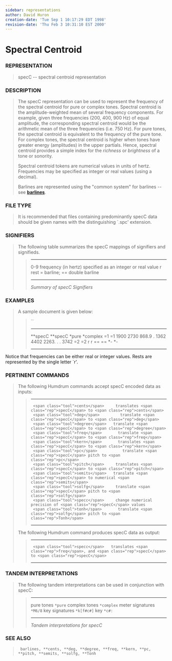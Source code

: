 ```yaml
---
sidebar: representations
author: David Huron
creation-date: 'Tue Sep 1 10:17:29 EDT 1998'
revision-date: 'Thu Feb 3 10:31:10 EST 2000'
---
```



Spectral Centroid
============================================

### REPRESENTATION

> <span class="rep">specC</span> \-- spectral centroid representation

### DESCRIPTION

> The <span class="rep">specC</span> representation can be used to represent the
> frequency of the spectral centroid for pure or complex tones. Spectral
> centroid is the amplitude-weighted mean of several frequency
> components. For example, given three frequencies (200, 400, 900 Hz) of
> equal amplitude, the corresponding spectral centroid would be the
> arithmetic mean of the three frequencies (i.e. 750 Hz). For pure
> tones, the spectral centroid is equivalent to the frequency of the
> pure tone. For complex tones, the spectral centroid is higher when
> tones have greater energy (amplitudes) in the upper partials. Hence,
> spectral centroid provides a simple index for the *richness* or
> *brightness* of a tone or sonority.
>
> Spectral centroid tokens are numerical values in units of hertz.
> Frequencies may be specified as integer or real values (using a
> decimal).
>
> Barlines are represented using the \"common system\" for barlines \--
> see [**barlines**](barlines.rep.html).

### FILE TYPE

> It is recommended that files containing predominantly <span class="rep">specC</span> data
> should be given names with the distinguishing \`.spc\' extension.

### SIGNIFIERS

> The following table summarizes the <span class="rep">specC</span> mappings of
> signifiers and signifieds.
>
> >   ----- ----------------------------------------------
> >   0-9   frequency (in hertz) specified as an integer
> >         or real value
> >   r     rest
> >   =     barline; == double barline
> >   ----- ----------------------------------------------
> >
> > *Summary of <span class="rep">specC</span> Signifiers*

### EXAMPLES

> A sample document is given below:
>
> > ``
> >
> >   ----------- -----------
> >   \*\*specC   \*\*specC
> >   \*pure      \*complex
> >   =1          =1
> >   1900        2730
> >   868.9       .
> >   1362        4402
> >   2263.       .
> >   .           3742
> >   =2          =2
> >   r           r
> >   ==          ==
> >   \*-         \*-
> >   ----------- -----------
> >
Notice that frequencies can be either real or integer values. Rests are
represented by the single letter \`r\'.

### PERTINENT COMMANDS

> The following Humdrum commands accept <span class="rep">specC</span> encoded data as
> inputs:
>
> >   -- --------------------------------------- -----------------------------------------------------
> >      <span class="tool">cents</span>     translates <span class="rep">specC</span> to <span class="rep">cents</span>
> >      <span class="tool">deg</span>         translate <span class="rep">specC</span> to <span class="rep">deg</span>
> >      <span class="tool">degree</span>   translate <span class="rep">specC</span> to <span class="rep">degree</span>
> >      <span class="tool">freq</span>       translate <span class="rep">specC</span> to <span class="rep">freq</span>
> >      <span class="tool">kern</span>       translates <span class="rep">specC</span> to <span class="rep">kern</span>
> >      <span class="tool">pc</span>           translate <span class="rep">specC</span> pitch to <span class="rep">pc</span>
> >      <span class="tool">pitch</span>     translates <span class="rep">specC</span> to <span class="rep">pitch</span>
> >      <span class="tool">semits</span>   translate <span class="rep">specC</span> to numerical <span class="rep">semits</span>
> >      <span class="tool">solfg</span>     translate <span class="rep">specC</span> pitch to <span class="rep">solfg</span>
> >      <span class="tool">specc</span>     change numerical precision of <span class="rep">specC</span> values
> >      <span class="tool">tonh</span>       translate <span class="rep">solfg</span> pitch to <span class="rep">Tonh</span>
> >                                              
> >   -- --------------------------------------- -----------------------------------------------------
> >
> The following Humdrum command produces <span class="rep">specC</span> data as output:
>
> >   -- ------------------------------------- -------------------------------------------------------------
> >      <span class="tool">specc</span>   translates <span class="rep">freq</span>, and <span class="rep">specC</span> to <span class="rep">specC</span>
> >   -- ------------------------------------- -------------------------------------------------------------
> >
### TANDEM INTERPRETATIONS

> The following tandem interpretations can be used in conjunction with
> <span class="rep">specC</span>:
>
> >   ------------------ ------------
> >   pure tones         `*pure`
> >   complex tones      `*complex`
> >   meter signatures   `*M6/8`
> >   key signatures     `*k[f#c#]`
> >   key                `*c#:`
> >   ------------------ ------------
> >
> > *Tandem interpretations for <span class="rep">specC</span>*

### SEE ALSO

> ` barlines, **cents, **deg, **degree, **freq, **kern, **pc, **pitch, **semits, **solfg, **Tonh`

